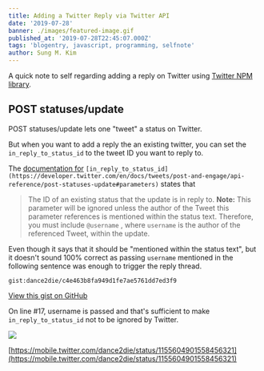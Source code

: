 ```yaml
---
title: Adding a Twitter Reply via Twitter API
date: '2019-07-28'
banner: ./images/featured-image.gif
published_at: '2019-07-28T22:45:07.000Z'
tags: 'blogentry, javascript, programming, selfnote'
author: Sung M. Kim
---
```


A quick note to self regarding adding a reply on Twitter using [Twitter NPM library](https://www.npmjs.com/package/twitter).

## POST statuses/update

POST statuses/update lets one "tweet" a status on Twitter.

But when you want to add a reply the an existing twitter, you can set the `in_reply_to_status_id` to the tweet ID you want to reply to.

The [documentation for](https://developer.twitter.com/en/docs/tweets/post-and-engage/api-reference/post-statuses-update#parameters) `[in_reply_to_status_id](https://developer.twitter.com/en/docs/tweets/post-and-engage/api-reference/post-statuses-update#parameters)` states that

> The ID of an existing status that the update is in reply to. **Note:** This parameter will be ignored unless the author of the Tweet this parameter references is mentioned within the status text. Therefore, you must include `@username` , where `username` is the author of the referenced Tweet, within the update.

Even though it says that it should be "mentioned within the status text", but it doesn't sound 100% correct as passing `username` mentioned in the following sentence was enough to trigger the reply thread.

``gist:dance2die/c4e463b8fa949d1fe7ae5761dd7ed3f9``

<a href="https://gist.github.com/dance2die/c4e463b8fa949d1fe7ae5761dd7ed3f9">View this gist on GitHub</a>

On line #17, username is passed and that's sufficient to make `in_reply_to_status_id` not to be ignored by Twitter.

![](https://i2.wp.com/www.slightedgecoder.com/wp-content/uploads/2019/07/brave_cVXnc4x2aJ.png?fit=1024%2C837&ssl=1)

[https://mobile.twitter.com/dance2die/status/1155604901558456321](https://mobile.twitter.com/dance2die/status/1155604901558456321)

